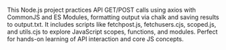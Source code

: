This Node.js project practices API GET/POST calls using axios with CommonJS and ES Modules, formatting output via chalk and saving results to output.txt. It includes scripts like fetchpost.js, fetchusers.cjs, scoped.js, and utils.cjs to explore JavaScript scopes, functions, and modules. Perfect for hands-on learning of API interaction and core JS concepts.
